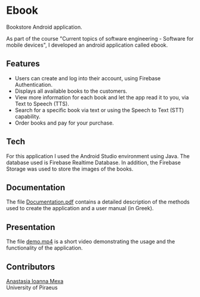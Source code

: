 # Ebook
Bookstore Android application.

As part of the course "Current topics of software engineering - Software for mobile devices", I developed an android application called ebook.

## Features
- Users can create and log into their account, using Firebase Authentication.
- Displays all available books to the customers.
- View more information for each book and let the app read it to you, via Text to Speech (TTS).
- Search for a specific book via text or using the Speech to Text (STT) capability.
- Order books and pay for your purchase.

## Tech
For this application I used the Android Studio environment using Java. The database used is Firebase Realtime Database. In addition,
the Firebase Storage was used to store the images of the books.

## Documentation
The file [Documentation.pdf](https://github.com/anastasiamexa/Ebook/blob/main/Documentation.pdf) contains a detailed description of the methods used to create the application and a user manual (in Greek).

## Presentation
The file [demo.mp4](https://github.com/anastasiamexa/Ebook/blob/main/demo.mp4) is a short video demonstrating the usage and the functionality of the application.

## Contributors
[Anastasia Ioanna Mexa](https://github.com/anastasiamexa)<br />
University of Piraeus
